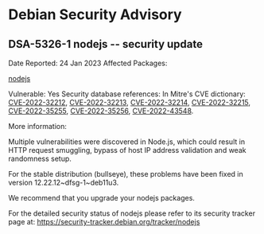 
Debian Security Advisory
========================


DSA-5326-1 nodejs -- security update
------------------------------------



Date Reported:
24 Jan 2023
Affected Packages:

[nodejs](https://packages.debian.org/src:nodejs)

Vulnerable:
Yes
Security database references:
In Mitre's CVE dictionary: [CVE-2022-32212](https://security-tracker.debian.org/tracker/CVE-2022-32212), [CVE-2022-32213](https://security-tracker.debian.org/tracker/CVE-2022-32213), [CVE-2022-32214](https://security-tracker.debian.org/tracker/CVE-2022-32214), [CVE-2022-32215](https://security-tracker.debian.org/tracker/CVE-2022-32215), [CVE-2022-35255](https://security-tracker.debian.org/tracker/CVE-2022-35255), [CVE-2022-35256](https://security-tracker.debian.org/tracker/CVE-2022-35256), [CVE-2022-43548](https://security-tracker.debian.org/tracker/CVE-2022-43548).  

More information:

Multiple vulnerabilities were discovered in Node.js, which could result
in HTTP request smuggling, bypass of host IP address validation and weak
randomness setup.


For the stable distribution (bullseye), these problems have been fixed in
version 12.22.12~dfsg-1~deb11u3.


We recommend that you upgrade your nodejs packages.


For the detailed security status of nodejs please refer to
its security tracker page at:
<https://security-tracker.debian.org/tracker/nodejs>





